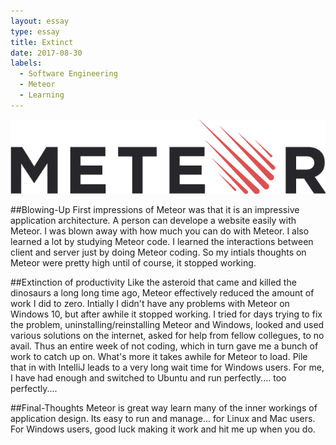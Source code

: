 ```yaml
---
layout: essay
type: essay
title: Extinct
date: 2017-08-30
labels:
  - Software Engineering
  - Meteor
  - Learning
---
```


<img class="ui medium left floated image" src="../images/meteor-logo.png">

##Blowing-Up
  First impressions of Meteor was that it is an impressive application architecture. A person can develope a website easily with Meteor. I was blown away with how much you can do with Meteor. I also learned a lot by studying Meteor code. I learned the interactions between client and server just by doing Meteor coding. So my intials thoughts on Meteor were pretty high until of course, it stopped working. 

##Extinction of productivity
  Like the asteroid that came and killed the dinosaurs a long long time ago, Meteor effectively reduced the amount of work I did to zero. Intially I didn't have any problems with Meteor on Windows 10, but after awhile it stopped working. I tried for days trying to fix the problem, uninstalling/reinstalling Meteor and Windows, looked and used various solutions on the internet, asked for help from fellow collegues, to no avail. Thus an entire week of not coding, which in turn gave me a bunch of work to catch up on. What's more it takes awhile for Meteor to load. Pile that in with IntelliJ leads to a very long wait time for Windows users. For me, I have had enough and switched to Ubuntu and run perfectly.... too perfectly.... 
  
##Final-Thoughts
  Meteor is great way learn many of the inner workings of application design. Its easy to run and manage... for Linux and Mac users. For Windows users, good luck making it work and hit me up when you do.
